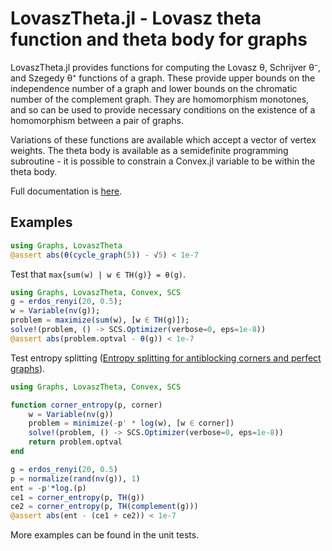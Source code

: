 LovaszTheta.jl - Lovasz theta function and theta body for graphs
================================================================

LovaszTheta.jl provides functions for computing the Lovasz θ, Schrijver θ⁻, and Szegedy θ⁺
functions of a graph.  These provide upper bounds on the independence number of a graph and lower
bounds on the chromatic number of the complement graph.  They are homomorphism monotones, and
so can be used to provide necessary conditions on the existence of a homomorphism between a
pair of graphs.

Variations of these functions are available which accept a vector of vertex weights.  The
theta body is available as a semidefinite programming subroutine - it is possible to
constrain a Convex.jl variable to be within the theta body.

Full documentation is [here](https://dstahlke.github.io/LovaszTheta.jl).

## Examples

```julia
using Graphs, LovaszTheta
@assert abs(θ(cycle_graph(5)) - √5) < 1e-7
```

Test that `max{sum(w) | w ∈ TH(g)} = θ(g)`.

```julia
using Graphs, LovaszTheta, Convex, SCS
g = erdos_renyi(20, 0.5);
w = Variable(nv(g));
problem = maximize(sum(w), [w ∈ TH(g)]);
solve!(problem, () -> SCS.Optimizer(verbose=0, eps=1e-8))
@assert abs(problem.optval - θ(g)) < 1e-7
```

Test entropy splitting
([Entropy splitting for antiblocking corners and perfect graphs](https://link.springer.com/article/10.1007/BF02122693)).

```julia
using Graphs, LovaszTheta, Convex, SCS

function corner_entropy(p, corner)
    w = Variable(nv(g))
    problem = minimize(-p' * log(w), [w ∈ corner])
    solve!(problem, () -> SCS.Optimizer(verbose=0, eps=1e-8))
    return problem.optval
end

g = erdos_renyi(20, 0.5)
p = normalize(rand(nv(g)), 1)
ent = -p'*log.(p)
ce1 = corner_entropy(p, TH(g))
ce2 = corner_entropy(p, TH(complement(g)))
@assert abs(ent - (ce1 + ce2)) < 1e-7
```

More examples can be found in the unit tests.

